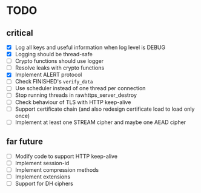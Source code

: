 # TODO

## critical
- [x] Log all keys and useful information when log level is DEBUG
- [x] Logging should be thread-safe
- [ ] Crypto functions should use logger
- [ ] Resolve leaks with crypto functions
- [x] Implement ALERT protocol
- [ ] Check FINISHED's `verify_data`
- [ ] Use scheduler instead of one thread per connection
- [ ] Stop running threads in rawhttps_server_destroy
- [ ] Check behaviour of TLS with HTTP keep-alive
- [ ] Support certificate chain (and also redesign certificate load to load only once)
- [ ] Implement at least one STREAM cipher and maybe one AEAD cipher

## far future
- [ ] Modify code to support HTTP keep-alive
- [ ] Implement session-id
- [ ] Implement compression methods
- [ ] Implement extensions
- [ ] Support for DH ciphers
